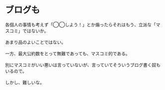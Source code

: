 # ブログも
各個人の事情も考えず「◯◯しよう！」とか煽ったらそれはもう、立派な「マスコミ」ではないか。<br />
<br />
あまり品のよいことではない。<br />
<br />
一方、最大公約数をとって無難であっても、マスコミ的である。<br />
<br />
別にマスコミがいい悪いは言っていないが、言っていてそういうブログ書く奴もいるので。<br />
<br />
しかし、難しいな。
